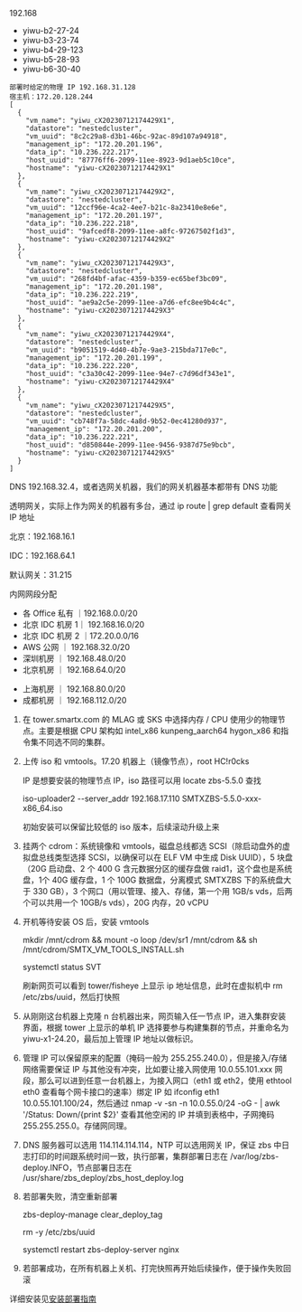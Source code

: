 192.168

* yiwu-b2-27-24
* yiwu-b3-23-74
* yiwu-b4-29-123
* yiwu-b5-28-93
* yiwu-b6-30-40



```
部署时给定的物理 IP 192.168.31.128
宿主机：172.20.128.244
[
  {
    "vm_name": "yiwu_cX20230712174429X1",
    "datastore": "nestedcluster",
    "vm_uuid": "8c2c29a8-d3b1-46bc-92ac-89d107a94918",
    "management_ip": "172.20.201.196",
    "data_ip": "10.236.222.217",
    "host_uuid": "87776ff6-2099-11ee-8923-9d1aeb5c10ce",
    "hostname": "yiwu-cX20230712174429X1"
  },
  {
    "vm_name": "yiwu_cX20230712174429X2",
    "datastore": "nestedcluster",
    "vm_uuid": "12ccf96e-4ca2-4ee7-b21c-8a23410e8e6e",
    "management_ip": "172.20.201.197",
    "data_ip": "10.236.222.218",
    "host_uuid": "9afcedf8-2099-11ee-a8fc-97267502f1d3",
    "hostname": "yiwu-cX20230712174429X2"
  },
  {
    "vm_name": "yiwu_cX20230712174429X3",
    "datastore": "nestedcluster",
    "vm_uuid": "268fd4bf-afac-4359-b359-ec65bef3bc09",
    "management_ip": "172.20.201.198",
    "data_ip": "10.236.222.219",
    "host_uuid": "ae9a2c5e-2099-11ee-a7d6-efc8ee9b4c4c",
    "hostname": "yiwu-cX20230712174429X3"
  },
  {
    "vm_name": "yiwu_cX20230712174429X4",
    "datastore": "nestedcluster",
    "vm_uuid": "b9051519-4d40-4b7e-9ae3-215bda717e0c",
    "management_ip": "172.20.201.199",
    "data_ip": "10.236.222.220",
    "host_uuid": "c3a30c42-2099-11ee-94e7-c7d96df343e1",
    "hostname": "yiwu-cX20230712174429X4"
  },
  {
    "vm_name": "yiwu_cX20230712174429X5",
    "datastore": "nestedcluster",
    "vm_uuid": "cb748f7a-58dc-4a8d-9b52-0ec41280d937",
    "management_ip": "172.20.201.200",
    "data_ip": "10.236.222.221",
    "host_uuid": "d850844e-2099-11ee-9456-9387d75e9bcb",
    "hostname": "yiwu-cX20230712174429X5"
  }
]
```







DNS 192.168.32.4，或者选网关机器，我们的网关机器基本都带有 DNS 功能

透明网关，实际上作为网关的机器有多台，通过 ip route | grep default 查看网关 IP 地址

北京：192.168.16.1

IDC：192.168.64.1

默认网关：31.215

内网网段分配

* 各 Office 私有  ｜192.168.0.0/20
* 北京 IDC 机房 1｜ 192.168.16.0/20
* 北京 IDC 机房 2 ｜172.20.0.0/16
* AWS 公网 ｜ 192.168.32.0/20
* 深圳机房 ｜ 192.168.48.0/20
* 北京机房 ｜ 192.168.64.0/20

- 上海机房 ｜ 192.168.80.0/20
- 成都机房 ｜ 192.168.112.0/20





1. 在 tower.smartx.com 的 MLAG 或 SKS 中选择内存 / CPU 使用少的物理节点。主要是根据 CPU 架构如 intel_x86 kunpeng_aarch64 hygon_x86 和指令集不同选不同的集群。

2. 上传 iso 和 vmtools。17.20 机器上（镜像节点），root HC!r0cks 

   IP 是想要安装的物理节点 IP，iso 路径可以用 locate zbs-5.5.0 查找

   iso-uploader2 --server_addr 192.168.17.110 SMTXZBS-5.5.0-xxx-x86_64.iso

   初始安装可以保留比较低的 iso 版本，后续滚动升级上来

3. 挂两个 cdrom：系统镜像和 vmtools，磁盘总线都选 SCSI（除启动盘外的虚拟盘总线类型选择 SCSI，以确保可以在 ELF VM 中生成 Disk UUID），5 块盘（20G 启动盘、2 个 400 G 含元数据分区的缓存盘做 raid1，这个盘也是系统盘，1个 40G 缓存盘，1 个 100G 数据盘，分离模式 SMTXZBS 下的系统盘大于 330 GB），3 个网口（用以管理、接入、存储，第一个用 1GB/s vds，后两个可以共用一个 10GB/s vds），20G 内存，20 vCPU

4. 开机等待安装 OS 后，安装 vmtools

   mkdir /mnt/cdrom && mount -o loop /dev/sr1 /mnt/cdrom && sh /mnt/cdrom/SMTX_VM_TOOLS_INSTALL.sh

   systemctl status SVT

   刷新网页可以看到 tower/fisheye 上显示 ip 地址信息，此时在虚拟机中 rm /etc/zbs/uuid，然后打快照

5. 从刚刚这台机器上克隆 n 台机器出来，网页输入任一节点 IP，进入集群安装界面，根据 tower 上显示的单机 IP 选择要参与构建集群的节点，并重命名为 yiwu-x1-24.20，最后加上管理 IP 地址以做标识。

6. 管理 IP 可以保留原来的配置（掩码一般为 255.255.240.0），但是接入/存储网络需要保证 IP 与其他没有冲突，比如要让接入网使用 10.0.55.101.xxx 网段，那么可以进到任意一台机器上，为接入网口（eth1 或 eth2，使用 ethtool  eth0 查看每个网卡接口的速率）绑定 IP 如 ifconfig eth1 10.0.55.101.100/24，然后通过 nmap -v -sn -n 10.0.55.0/24 -oG - | awk '/Status: Down/{print $2}' 查看其他空闲的 IP 并填到表格中，子网掩码 255.255.255.0。存储网同理。

7. DNS 服务器可以选用 114.114.114.114，NTP 可以选用网关 IP，保证 zbs 中日志打印的时间跟系统时间一致，执行部署，集群部署日志在 /var/log/zbs-deploy.INFO，节点部署日志在 /usr/share/zbs_deploy/zbs_host_deploy.log

8. 若部署失败，清空重新部署

   zbs-deploy-manage clear_deploy_tag

   rm -y /etc/zbs/uuid

   systemctl restart zbs-deploy-server nginx

9. 若部署成功，在所有机器上关机、打完快照再开始后续操作，便于操作失败回滚

详细安装见[安装部署指南](http://docs.fev.smartx.com/smtxzbs/5.4.1/zbs_installation_guide/zbs_installation_guide_27)

